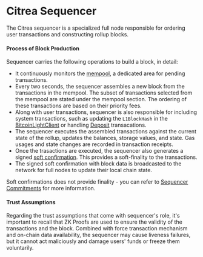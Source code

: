 # Citrea Sequencer

The Citrea sequencer is a specialized full node responsible for ordering user transactions and constructing rollup blocks.

#### Process of Block Production

Sequencer carries the following operations to build a block, in detail:

- It continuously monitors the [mempool](./mempool.md), a dedicated area for pending transactions. 
- Every two seconds, the sequencer assembles a new block from the transactions in the mempool. The subset of transactions selected from the mempool are stated under the mempool section. The ordering of these transactions are based on their priority fees.
- Along with user transactions, sequencer is also responsible for including system transactions, such as updating the `L1BlockHash` in the [BitcoinLightClient](/developer-documentation/system-contracts/bitcoin-light-client.md) or handling [Deposit](/developer-documentation/system-contracts/bridge.md) transacations.
- The sequencer executes the assembled transactions against the current state of the rollup, updates the balances, storage values, and state. Gas usages and state changes are recorded in transaction receipts.
- Once the trasactions are executed, the sequencer also generates a signed [soft confirmation](./soft-confirmation.md). This provides a soft-finality to the transactions.
- The signed soft confirmation with block data is broadcasted to the network for full nodes to update their local chain state.

Soft confirmations does not provide finality - you can refer to [Sequencer Commitments](./sequencer-commitments.md) for more information.

#### Trust Assumptions

Regarding the trust assumptions that come with sequencer's role, it's important to recall that ZK Proofs are used to ensure the validity of the transactions and the block. Combined with force transaction mechanism and on-chain data availability, the sequencer may cause liveness failures, but it cannot act maliciously and damage users' funds or freeze them voluntarily. 
